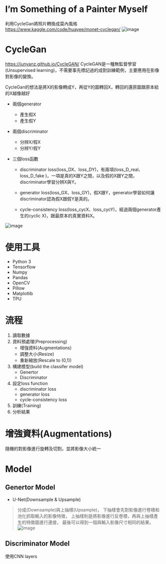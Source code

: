 # I’m Something of a Painter Myself
利用CycleGan將照片轉換成莫內風格
https://www.kaggle.com/code/huayee/monet-cyclegan/
![image](https://user-images.githubusercontent.com/103236841/164942976-f838ddf0-01b4-4e1f-9636-fd3d84d63629.png)

# CycleGan
https://junyanz.github.io/CycleGAN/
CycleGAN是一種無監督學習(Unsupervised learning)，不需要事先標記過的成對訓練範例，主要應用在影像對影像的變換。

CycleGan的想法是將X的影像轉成Y，再從Y的圖轉回X，轉回的還原圖跟原本給的X越像越好

* 兩個generator
  * 產生假X
  * 產生假Y
* 兩個discriminator
  * 分辨X/假X
  * 分辨Y/假Y

* 三個loss函數

  * discriminator loss(loss_DX、loss_DY)，有兩項(loss_D_real、loss_D_fake )，一項是真的X跟Y之間，以及假的X跟Y之間，discriminator學習分辨X與Y。

  * generator loss(loss_GX、loss_GY)，假X跟Y，generator學習如何讓discriminator認為假X跟假Y是真的。

  * cycle-consistency loss(loss_cycX、loss_cycY)，經過兩個generator產生的cyclic X)，跟最原本的真實資料X。

![image](https://user-images.githubusercontent.com/103236841/164939805-2ece1d65-5150-443b-a71f-19bb5332a149.png)

# 使用工具
* Python 3
* Tensorflow
* Numpy
* Pandas
* OpenCV
* Pillow
* Matplotlib
* TPU
# 流程
1. 讀取數據
2. 資料預處理(Preprocessing)
   * 增強資料(Augmentations)
   * 調整大小(Resize)
   * 重新縮放(Rescale to (0,1))
3. 構建模型(build the classifer model)
   * Genertor
   * Discriminator
4. 設定loss function
   * discriminator loss
   * generator loss
   * cycle-consistency loss
6. 訓練(Training)
7. 分析結果

# 增強資料(Augmentations)
隨機的對影像進行旋轉及切割，並將影像大小統一

# Model
## Genertor Model
* U-Net(Downsample & Upsample)
> 分成(Downsample)與上抽樣(Upsample)，
> 下抽樣會先對影像進行卷積和池化抓取輸入的影像特徵，
> 上抽樣則是將影像進行反卷積，再與上抽樣產生的特徵圖進行連接，
> 最後可以得到一個與輸入影像尺寸相同的結果。
![image](https://user-images.githubusercontent.com/103236841/164943392-406a865b-e3ef-493b-9e44-58eaedacbc36.png)
## Discriminator Model
使用CNN layers




